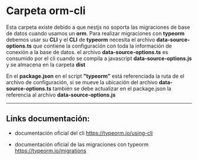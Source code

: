 # Carpeta orm-cli

Esta carpeta existe debido a que nestjs no soporta las migraciones de base de datos cuando usamos un **orm**. Para realizar migraciones con **typeorm** debemos usar su **CLI** y el  **CLI**  de **typeorm** necesita el archivo **data-source-options.ts** que contiene la configuración con toda la información de conexión a la base de datos. el archivo **data-source-options.ts** es consumido por el cli cuando se compila a javascript **data-source-options.js** y se almacena en la carpeta **dist** 

En el **package.json** en el script **"typeorm"** está referenciada la ruta de el archivo de configuración, si se mueve la ubicación del archivo **data-source-options.ts** también se debe actualizar en el package.json la referencia al archivo **data-source-options.js**



---

## Links documentación:

- documentación oficial del cli https://typeorm.io/using-cli 

- documentación oficial de las migraciones con typeorm https://typeorm.io/migrations
